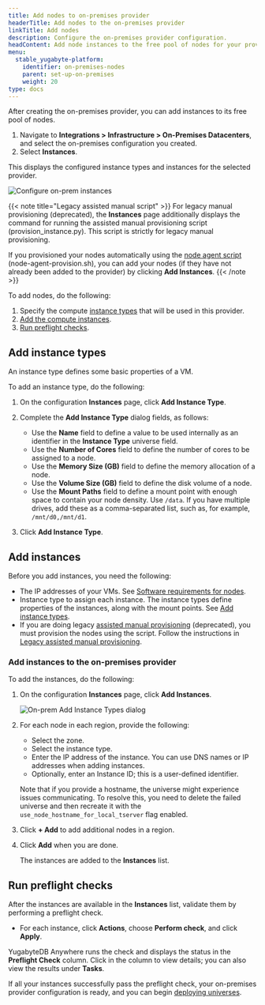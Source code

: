 ```yaml
---
title: Add nodes to on-premises provider
headerTitle: Add nodes to the on-premises provider
linkTitle: Add nodes
description: Configure the on-premises provider configuration.
headContent: Add node instances to the free pool of nodes for your provider
menu:
  stable_yugabyte-platform:
    identifier: on-premises-nodes
    parent: set-up-on-premises
    weight: 20
type: docs
---
```


After creating the on-premises provider, you can add instances to its free pool of nodes.

1. Navigate to **Integrations > Infrastructure > On-Premises Datacenters**, and select the on-premises configuration you created.
1. Select **Instances**.

This displays the configured instance types and instances for the selected provider.

![Configure on-prem instances](/images/yb-platform/config/yba-onprem-config-instances.png)

{{< note title="Legacy assisted manual script" >}}
For legacy manual provisioning (deprecated), the **Instances** page additionally displays the command for running the assisted manual provisioning script (provision_instance.py). This script is strictly for legacy manual provisioning.

If you provisioned your nodes automatically using the [node agent script](../../prepare/server-nodes-software/software-on-prem/) (node-agent-provision.sh), you can add your nodes (if they have not already been added to the provider) by clicking **Add Instances**.
{{< /note >}}

To add nodes, do the following:

1. Specify the compute [instance types](#add-instance-types) that will be used in this provider.
1. [Add the compute instances](#add-instances).
1. [Run preflight checks](#run-preflight-checks).

## Add instance types

An instance type defines some basic properties of a VM.

To add an instance type, do the following:

1. On the configuration **Instances** page, click **Add Instance Type**.

1. Complete the **Add Instance Type** dialog fields, as follows:

    - Use the **Name** field to define a value to be used internally as an identifier in the **Instance Type** universe field.
    - Use the **Number of Cores** field to define the number of cores to be assigned to a node.
    - Use the **Memory Size (GB)** field to define the memory allocation of a node.
    - Use the **Volume Size (GB)** field to define the disk volume of a node.
    - Use the **Mount Paths** field to define a mount point with enough space to contain your node density. Use `/data`. If you have multiple drives, add these as a comma-separated list, such as, for example, `/mnt/d0,/mnt/d1`.

1. Click **Add Instance Type**.

## Add instances

Before you add instances, you need the following:

- The IP addresses of your VMs. See [Software requirements for nodes](../../prepare/server-nodes-software/).
- Instance type to assign each instance. The instance types define properties of the instances, along with the mount points. See [Add instance types](#add-instance-types).
- If you are doing legacy [assisted manual provisioning](../on-premises/#stage-3-add-nodes-to-the-provider-free-pool-1) (deprecated), you must provision the nodes using the script. Follow the instructions in [Legacy assisted manual provisioning](../on-premises-script/).

### Add instances to the on-premises provider

To add the instances, do the following:

1. On the configuration **Instances** page, click **Add Instances**.

    ![On-prem Add Instance Types dialog](/images/yb-platform/config/yba-onprem-config-add-instances.png)

1. For each node in each region, provide the following:

    - Select the zone.
    - Select the instance type.
    - Enter the IP address of the instance. You can use DNS names or IP addresses when adding instances.
    - Optionally, enter an Instance ID; this is a user-defined identifier.

    Note that if you provide a hostname, the universe might experience issues communicating. To resolve this, you need to delete the failed universe and then recreate it with the `use_node_hostname_for_local_tserver` flag enabled.

1. Click **+ Add** to add additional nodes in a region.

1. Click **Add** when you are done.

    The instances are added to the **Instances** list.

## Run preflight checks

After the instances are available in the **Instances** list, validate them by performing a preflight check.

- For each instance, click **Actions**, choose **Perform check**, and click **Apply**.

YugabyteDB Anywhere runs the check and displays the status in the **Preflight Check** column. Click in the column to view details; you can also view the results under **Tasks**.

If all your instances successfully pass the preflight check, your on-premises provider configuration is ready, and you can begin [deploying universes](../../create-deployments/).
